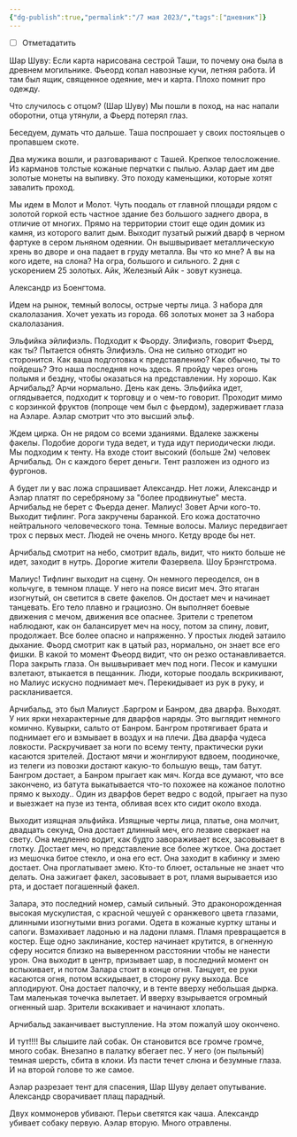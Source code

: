 ```yaml
---
{"dg-publish":true,"permalink":"/7 мая 2023/","tags":["дневник"]}
---
```


- [ ] Отметадатить

Шар Шуву: Если карта нарисована сестрой Таши, то почему она была в древнем могильнике. Фьеорд копал навозные кучи, летняя работа. И там был ящик, священное одеяние, меч и карта. Плохо помнит про одежду.

Что случилось с отцом? (Шар Шуву) Мы пошли в поход, на нас напали оборотни, отца утянули, а Фьерд потерял глаз.

Беседуем, думать что дальше. Таша поспрошает у своих постояльцев о пропавшем скоте.

Два мужика вошли, и разговаривают с Ташей. Крепкое телосложение. Из карманов толстые кожаные перчатки с пылью. Аэлар дает им две золотые монеты на выпивку. Это походу каменьщики, которые хотят завалить проход.

Мы идем в Молот и Молот. Чуть поодаль от главной площади рядом с золотой горкой есть частное здание без большого заднего двора, в отличие от многих. Прямо на территории стоит еще один домик из камня, из которого валит дым. Выходит пузатый рыжий дварф в черном фартуке в сером льняном одеянии. Он вышвыривает металлическую хрень во дворе и она падает в груду металла. Вы что ко мне? А вы на кого идете, на слона? На огра, большого и сильного. 2 дня с ускорением 25 золотых. Айк, Железный Айк - зовут кузнеца.

Александр из Боенгтома.

Идем на рынок, темный волосы, острые черты лица. 3 набора для скалолазания. Хочет уехать из города. 66 золотых монет за 3 набора скалолазания.

Эльфийка эйлифиэль. Подходит к Фьорду. Элифиэль, говорит Фьерд, как ты? Пытается обнять Элифиэль. Она не сильно отходит но сторонится. Как ваша подготовка к представлению? Как обычно, ты то пойдешь? Это наша последняя ночь здесь. Я пройду через огонь полымя и бездну, чтобы оказаться на представлении. Ну хорошо. Как Арчибальд? Арчи нормально. День как день. Эльфийка идет, оглядывается, подходит к торговцу и о чем-то говорит. Проходит мимо с корзинкой фруктов (попроще чем был с фьердом), задерживает глаза на Аэларе. Аэлар смотрит что это высший эльф.

Ждем цирка. Он не рядом со всеми зданиями. Вдалеке зажжены факелы. Подобие дороги туда ведет, и туда идут периодически люди. Мы подходим к тенту. На входе стоит высокий (больше 2м) человек Арчибальд. Он с каждого берет деньги. Тент разложен из одного из фургонов.

А будет ли у вас ложа спрашивает Александр. Нет ложи, Александр и Аэлар платят по серебряному за "более продвинутые" места. Арчибальд не берет с Фьерда денег. Малиус! Зовет Арчи кого-то. Выходит тифлинг. Рога закручены баранкой. Его кожа достаточно нейтрального человеческого тона. Темные волосы. Малиус передвигает трох с первых мест. Людей не очень много. Кетду вроде бы нет.

Арчибальд смотрит на небо, смотрит вдаль, видит, что никто больше не идет, заходит в нутрь. Дорогие жители Фазервела. Шоу Брэнгстрома.

Малиус! Тифлинг выходит на сцену. Он немного переоделся, он в кольчуге, в темном плаще. У него на поясе висит меч. Это ятаган изогнутый, он светится в свете факелов. Он достает меч и начинает танцевать. Его тело плавно и грациозно. Он выполняет боевые движения с мечом, движения все опаснее. Зрители с трепетом наблюдают, как он балансирует меч на носу, потом за спину, ловит, продолжает. Все более опасно и напряженно. У простых людей затаило дыхание. Фьорд смотрит как в цатый раз, нормально, он знает все его фишки. В какой то момент Фьеорд видит, что он резко останавливается. Пора закрыть глаза. Он вышвыривает меч под ноги. Песок и камушки взлетают, втыкается в пещанник. Люди, которые поодаль вскрикивают, но Малиус искусно поднимает меч. Перекидывает из рук в руку, и раскланивается.

Арчибальд, это был Малиуст .Баргром и Банром, два дварфа. Выходят. У них ярки нехарактерные для дварфов наряды. Это выглядит немного комично. Кувырки, сальто от Банром. Бангром протягивает брата и поднимает его и взмывает в воздух и на плечи. Два дварфа чудеса ловкости. Раскручивает за ноги по всему тенту, практически руки касаются зрителей. Достают мячи и жонглируют вдвоем, поодиночке, из телеги из повозки достают какую-то большую вещь, там батут. Бангром достает, а Банром прыгает как мяч. Когда все думают, что все закончено, из батута выкатывается что-то похожее на кожаное полотно прямо к выходу.. Один из дварфов берет ведро с водой, прыгает на пузо и выезжает на пузе из тента, обливая всех кто сидит около входа.

Выходит изящная эльфийка. Изящные черты лица, платье, она молчит, двадцать секунд, Она достает длинный меч, его лезвие сверкает на свету. Она медленно водит, как будто завораживает всех, засовывает в глотку. Достает меч, но представление все более жуткое. Она достает из мешочка битое стекло, и она его ест. Она заходит в кабинку и змею достает. Она проглатывает змею. Кто-то блюет, остальные не знает что делать. Она зажигает факел, засовывает в рот, пламя вырывается изо рта, и достает погашенный факел.

Залара, это последний номер, самый сильный. Это драконорожденная высокая мускулистая, с красной чешуей с оранжевого цвета глазами, длинными изогнутыми вниз рогами. Одета в кожаные куртку штаны и сапоги. Взмахивает ладонью и на ладони пламя. Пламя превращается в костер. Еще одно заклинание, костер начинает крутится, в огненную сферу носится близко на выверенном расстоянии чтобы не нанести урон. Она выходит в центр, призывает шар, в последний момент он вспыхивает, и потом Залара стоит в конце огня. Танцует, ее руки касаются огня, потом вскидывает, в сторону руку выхода. Все аплодируют. Она достает палочку, и в тенте вверху небольшая дырка. Там маленькая точечка вылетает. И вверху взырывается огромный огненный шар. Зрители вскакивает и начинают хлопать.

Арчибальд заканчивает выступление. На этом пожалуй шоу окончено.

И тут!!!! Вы слышите лай собак. Он становится все громче громче, много собак. Внезапно в палатку вбегает пес. У него (он пыльный) темная шерсть, сбита в клоки. Из пасти течет слюна и безумные глаза. И на второй голове то же самое.

Аэлар разрезает тент для спасения, Шар Шуву делает опутывание. Александр сворачивает плащ парадный.

Двух коммонеров убивают. Перьи светятся как чаша. Александр убивает собаку первую. Аэлар вторую. Много отравлены.